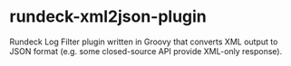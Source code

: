 # rundeck-xml2json-plugin
Rundeck Log Filter plugin written in Groovy that converts XML output to JSON format (e.g. some closed-source API provide XML-only response).
